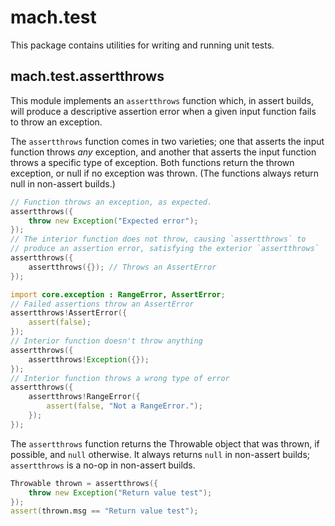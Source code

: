 # mach.test


This package contains utilities for writing and running unit tests.


## mach.test.assertthrows


This module implements an `assertthrows` function which, in assert
builds, will produce a descriptive assertion error when a given input
function fails to throw an exception.

The `assertthrows` function comes in two varieties; one that asserts
the input function throws _any_ exception, and another that asserts the
input function throws a specific type of exception.
Both functions return the thrown exception, or null if no exception was
thrown. (The functions always return null in non-assert builds.)

``` D
// Function throws an exception, as expected.
assertthrows({
    throw new Exception("Expected error");
});
// The interior function does not throw, causing `assertthrows` to
// produce an assertion error, satisfying the exterior `assertthrows`
assertthrows({
    assertthrows({}); // Throws an AssertError
});
```

``` D
import core.exception : RangeError, AssertError;
// Failed assertions throw an AssertError
assertthrows!AssertError({
    assert(false);
});
// Interior function doesn't throw anything
assertthrows({
    assertthrows!Exception({});
});
// Interior function throws a wrong type of error
assertthrows({
    assertthrows!RangeError({
        assert(false, "Not a RangeError.");
    });
});
```


The `assertthrows` function returns the Throwable object that was thrown,
if possible, and `null` otherwise.
It always returns `null` in non-assert builds; `assertthrows` is a no-op
in non-assert builds.

``` D
Throwable thrown = assertthrows({
    throw new Exception("Return value test");
});
assert(thrown.msg == "Return value test");
```


